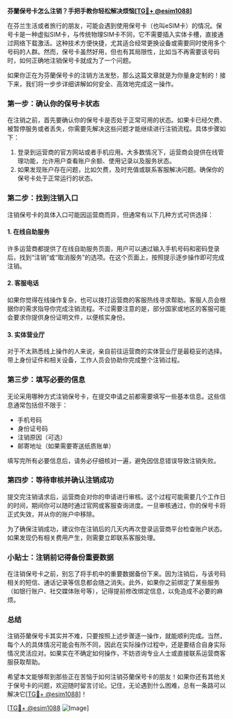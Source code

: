 **芬蘭保号卡怎么注销？手把手教你轻松解决烦恼[[TG💪+ @esim1088](https://t.me/s/esim1088)]**

在芬兰生活或者旅行的朋友，可能会遇到使用保号卡（也叫eSIM卡）的情况。保号卡是一种虚拟SIM卡，与传统物理SIM卡不同，它不需要插入实体卡槽，直接通过网络下载激活。这种技术方便快捷，尤其适合经常更换设备或需要同时使用多个号码的人群。然而，保号卡虽然好用，但也有其局限性，比如当不再需要该号码时，如何正确地注销保号卡就成为了一个问题。

如果你正在为芬蘭保号卡的注销方法发愁，那么这篇文章就是为你量身定制的！接下来，我们将一步步详细讲解如何安全、高效地完成这一操作。

### 第一步：确认你的保号卡状态

在注销之前，首先要确认你的保号卡是否处于正常可用的状态。如果卡已经欠费、被暂停服务或者丢失，你需要先解决这些问题才能继续进行注销流程。具体步骤如下：

1. 登录到运营商的官方网站或者手机应用。大多数情况下，运营商会提供在线管理功能，允许用户查看账户余额、使用记录以及服务状态。
2. 如果发现账户存在问题，比如欠费，及时充值或联系客服解决问题。确保你的保号卡处于正常运行的状态。

### 第二步：找到注销入口

注销保号卡的具体入口可能因运营商而异，但通常有以下几种方式可供选择：

#### 1. 在线自助服务
许多运营商都提供了在线自助服务页面，用户可以通过输入手机号码和密码登录后，找到“注销”或“取消服务”的选项。在这个页面上，按照提示逐步操作即可完成注销。

#### 2. 客服电话
如果你觉得在线操作复杂，也可以拨打运营商的客服热线寻求帮助。客服人员会根据你的需求指导你完成注销流程。不过需要注意的是，部分国家或地区的客服可能会要求你提供身份证明文件，以便核实身份。

#### 3. 实体营业厅
对于不太熟悉线上操作的人来说，亲自前往运营商的实体营业厅是最稳妥的选择。带上身份证件和相关设备，工作人员会协助你完成整个注销过程。

### 第三步：填写必要的信息

无论采用哪种方式注销保号卡，在提交申请之前都需要填写一些基本信息。这些信息通常包括但不限于：

- 手机号码
- 身份证号码
- 注销原因（可选）
- 邮寄地址（如果需要寄送纸质账单）

填写完所有必要信息后，请务必仔细核对一遍，避免因信息错误导致注销失败。

### 第四步：等待审核并确认注销成功

提交完注销请求后，运营商会对你的申请进行审核。这个过程可能需要几个工作日的时间，期间你可以随时通过官网或客服查询进度。一旦审核通过，你的保号卡将正式失效，并从你的账户中移除。

为了确保注销成功，建议你在注销后的几天内再次登录运营商平台检查账户状态。如果发现仍有相关费用产生，则需要立即联系客服处理。

### 小贴士：注销前记得备份重要数据

在注销保号卡之前，别忘了将手机中的重要数据备份下来。因为注销后，与该号码相关的短信、通话记录等信息都会随之消失。此外，如果你之前绑定了某些服务（如银行账户、社交媒体账号等），记得提前修改绑定信息，以免造成不必要的麻烦。

### 总结

注销芬蘭保号卡其实并不难，只要按照上述步骤逐一操作，就能顺利完成。当然，每个人的具体情况可能会有所不同，因此在实际操作过程中，还是要结合自身实际情况灵活应对。如果实在不确定如何操作，不妨咨询专业人士或直接联系运营商客服获取帮助。

希望本文能够帮到那些正在苦恼于如何注销芬蘭保号卡的朋友！如果你还有其他关于保号卡的问题，欢迎随时留言讨论。记住，无论遇到什么困难，总有一条路可以解决它[[TG💪+ @esim1088](https://t.me/s/esim1088)]！

[[TG💪+ @esim1088](https://t.me/s/esim1088) ![Image](https://i.postimg.cc/4NQfJmqS/Snipaste-2025-05-13-00-14-12.png)]